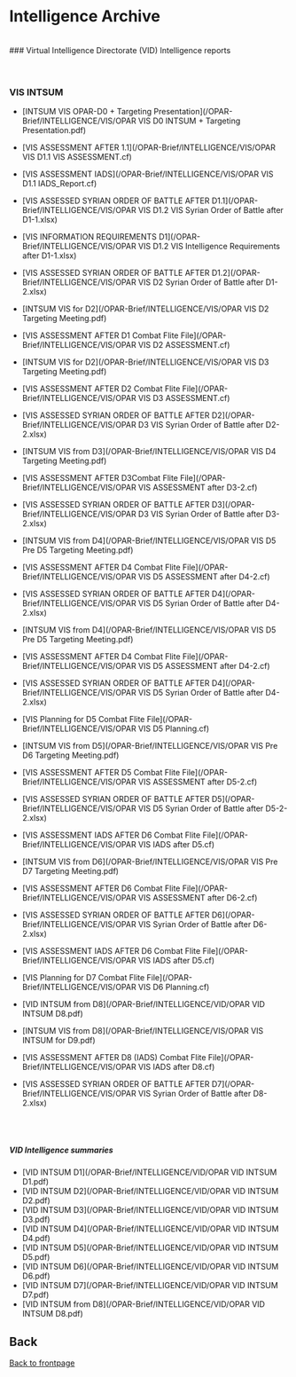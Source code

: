 # Intelligence Archive 
<br>
### Virtual Intelligence Directorate (VID) Intelligence reports


<br>
<br>
<br>

### VIS INTSUM
- [INTSUM VIS OPAR-D0 + Targeting Presentation](/OPAR-Brief/INTELLIGENCE/VIS/OPAR VIS D0 INTSUM + Targeting Presentation.pdf)
- [VIS ASSESSMENT AFTER 1.1](/OPAR-Brief/INTELLIGENCE/VIS/OPAR VIS D1.1 VIS ASSESSMENT.cf)
- [VIS ASSESSMENT IADS](/OPAR-Brief/INTELLIGENCE/VIS/OPAR VIS D1.1 IADS_Report.cf)

- [VIS ASSESSED SYRIAN ORDER OF BATTLE AFTER D1.1](/OPAR-Brief/INTELLIGENCE/VIS/OPAR VIS D1.2 VIS Syrian Order of Battle after D1-1.xlsx)
- [VIS INFORMATION REQUIREMENTS D1](/OPAR-Brief/INTELLIGENCE/VIS/OPAR VIS D1.2 VIS Intelligence Requirements after D1-1.xlsx)

- [VIS ASSESSED SYRIAN ORDER OF BATTLE AFTER D1.2](/OPAR-Brief/INTELLIGENCE/VIS/OPAR VIS D2 Syrian Order of Battle after D1-2.xlsx)
- [INTSUM VIS for D2](/OPAR-Brief/INTELLIGENCE/VIS/OPAR VIS D2 Targeting Meeting.pdf)
- [VIS ASSESSMENT AFTER D1 Combat Flite File](/OPAR-Brief/INTELLIGENCE/VIS/OPAR VIS D2 ASSESSMENT.cf)

- [INTSUM VIS for D2](/OPAR-Brief/INTELLIGENCE/VIS/OPAR VIS D3 Targeting Meeting.pdf)
- [VIS ASSESSMENT AFTER D2 Combat Flite File](/OPAR-Brief/INTELLIGENCE/VIS/OPAR VIS D3 ASSESSMENT.cf)
- [VIS ASSESSED SYRIAN ORDER OF BATTLE AFTER D2](/OPAR-Brief/INTELLIGENCE/VIS/OPAR D3 VIS Syrian Order of Battle after D2-2.xlsx)

- [INTSUM VIS from D3](/OPAR-Brief/INTELLIGENCE/VIS/OPAR VIS D4 Targeting Meeting.pdf)
- [VIS ASSESSMENT AFTER D3Combat Flite File](/OPAR-Brief/INTELLIGENCE/VIS/OPAR VIS ASSESSMENT after D3-2.cf)
- [VIS ASSESSED SYRIAN ORDER OF BATTLE AFTER D3](/OPAR-Brief/INTELLIGENCE/VIS/OPAR D3 VIS Syrian Order of Battle after D3-2.xlsx)

- [INTSUM VIS from D4](/OPAR-Brief/INTELLIGENCE/VIS/OPAR VIS D5 Pre D5 Targeting Meeting.pdf)
- [VIS ASSESSMENT AFTER D4 Combat Flite File](/OPAR-Brief/INTELLIGENCE/VIS/OPAR VIS D5 ASSESSMENT after D4-2.cf)
- [VIS ASSESSED SYRIAN ORDER OF BATTLE AFTER D4](/OPAR-Brief/INTELLIGENCE/VIS/OPAR VIS D5 Syrian Order of Battle after D4-2.xlsx)

- [INTSUM VIS from D4](/OPAR-Brief/INTELLIGENCE/VIS/OPAR VIS D5 Pre D5 Targeting Meeting.pdf)
- [VIS ASSESSMENT AFTER D4 Combat Flite File](/OPAR-Brief/INTELLIGENCE/VIS/OPAR VIS D5 ASSESSMENT after D4-2.cf)
- [VIS ASSESSED SYRIAN ORDER OF BATTLE AFTER D4](/OPAR-Brief/INTELLIGENCE/VIS/OPAR VIS D5 Syrian Order of Battle after D4-2.xlsx)
- [VIS Planning for D5 Combat Flite File](/OPAR-Brief/INTELLIGENCE/VIS/OPAR VIS D5 Planning.cf)


- [INTSUM VIS from D5](/OPAR-Brief/INTELLIGENCE/VIS/OPAR VIS Pre D6 Targeting Meeting.pdf)
- [VIS ASSESSMENT AFTER D5 Combat Flite File](/OPAR-Brief/INTELLIGENCE/VIS/OPAR VIS ASSESSMENT after D5-2.cf)
- [VIS ASSESSED SYRIAN ORDER OF BATTLE AFTER D5](/OPAR-Brief/INTELLIGENCE/VIS/OPAR VIS D5 Syrian Order of Battle after D5-2-2.xlsx)
- [VIS ASSESSMENT IADS AFTER D6 Combat Flite File](/OPAR-Brief/INTELLIGENCE/VIS/OPAR VIS IADS after D5.cf)

- [INTSUM VIS from D6](/OPAR-Brief/INTELLIGENCE/VIS/OPAR VIS Pre D7 Targeting Meeting.pdf)
- [VIS ASSESSMENT AFTER D6 Combat Flite File](/OPAR-Brief/INTELLIGENCE/VIS/OPAR VIS ASSESSMENT after D6-2.cf)
- [VIS ASSESSED SYRIAN ORDER OF BATTLE AFTER D6](/OPAR-Brief/INTELLIGENCE/VIS/OPAR VIS Syrian Order of Battle after D6-2.xlsx)
- [VIS ASSESSMENT IADS AFTER D6 Combat Flite File](/OPAR-Brief/INTELLIGENCE/VIS/OPAR VIS IADS after D5.cf)
- [VIS Planning for D7 Combat Flite File](/OPAR-Brief/INTELLIGENCE/VIS/OPAR VIS D6 Planning.cf)




- [VID INTSUM from D8](/OPAR-Brief/INTELLIGENCE/VID/OPAR VID INTSUM D8.pdf)


- [INTSUM VIS from D8](/OPAR-Brief/INTELLIGENCE/VIS/OPAR VIS INTSUM for D9.pdf)
- [VIS ASSESSMENT AFTER D8 (IADS) Combat Flite File](/OPAR-Brief/INTELLIGENCE/VIS/OPAR VIS IADS after D8.cf)
- [VIS ASSESSED SYRIAN ORDER OF BATTLE AFTER D7](/OPAR-Brief/INTELLIGENCE/VIS/OPAR VIS Syrian Order of Battle after D8-2.xlsx)


<br>
<br>

##### VID Intelligence summaries
- [VID INTSUM D1](/OPAR-Brief/INTELLIGENCE/VID/OPAR VID INTSUM D1.pdf)
- [VID INTSUM D2](/OPAR-Brief/INTELLIGENCE/VID/OPAR VID INTSUM D2.pdf)
- [VID INTSUM D3](/OPAR-Brief/INTELLIGENCE/VID/OPAR VID INTSUM D3.pdf)
- [VID INTSUM D4](/OPAR-Brief/INTELLIGENCE/VID/OPAR VID INTSUM D4.pdf)
- [VID INTSUM D5](/OPAR-Brief/INTELLIGENCE/VID/OPAR VID INTSUM D5.pdf)
- [VID INTSUM D6](/OPAR-Brief/INTELLIGENCE/VID/OPAR VID INTSUM D6.pdf)
- [VID INTSUM D7](/OPAR-Brief/INTELLIGENCE/VID/OPAR VID INTSUM D7.pdf)
- [VID INTSUM from D8](/OPAR-Brief/INTELLIGENCE/VID/OPAR VID INTSUM D8.pdf)

## Back
[Back to frontpage](https://132nd-vwing.github.io/OPAR-Brief/)
